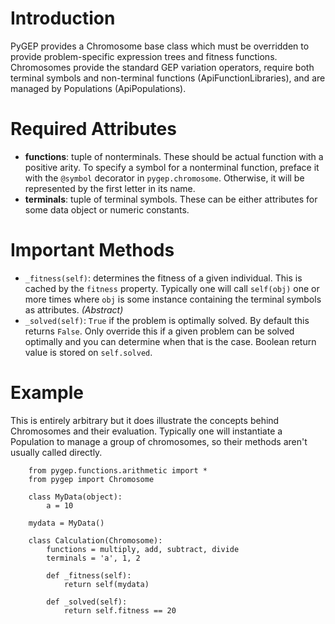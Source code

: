 # Introduction #

PyGEP provides a Chromosome base class which must be overridden to provide problem-specific expression trees and fitness functions.  Chromosomes provide the standard GEP variation operators, require both terminal symbols and non-terminal functions (ApiFunctionLibraries), and are managed by Populations (ApiPopulations).

# Required Attributes #
  * **functions**: tuple of nonterminals.  These should be actual function with a positive arity.  To specify a symbol for a nonterminal function, preface it with the `@symbol` decorator in `pygep.chromosome`.  Otherwise, it will be represented by the first letter in its name.
  * **terminals**: tuple of terminal symbols.  These can be either attributes for some data object or numeric constants.

# Important Methods #
  * `_fitness(self)`: determines the fitness of a given individual.  This is cached by the `fitness` property.  Typically one will call `self(obj)` one or more times where `obj` is some instance containing the terminal symbols as attributes.  _(Abstract)_
  * `_solved(self)`:  `True` if the problem is optimally solved.  By default this returns `False`.  Only override this if a given problem can be solved optimally and you can determine when that is the case.  Boolean return value is stored on `self.solved`.

# Example #
This is entirely arbitrary but it does illustrate the concepts behind Chromosomes and their evaluation.  Typically one will instantiate a Population to manage a group of chromosomes, so their methods aren't usually called directly.
```
    from pygep.functions.arithmetic import *
    from pygep import Chromosome
 
    class MyData(object):
        a = 10
     
    mydata = MyData() 

    class Calculation(Chromosome):
        functions = multiply, add, subtract, divide
        terminals = 'a', 1, 2

        def _fitness(self):
            return self(mydata)

        def _solved(self):
            return self.fitness == 20
```